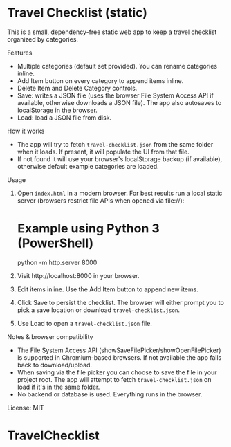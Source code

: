 # Travel Checklist (static)

This is a small, dependency-free static web app to keep a travel checklist organized by categories.

Features
- Multiple categories (default set provided). You can rename categories inline.
- Add Item button on every category to append items inline.
- Delete Item and Delete Category controls.
- Save: writes a JSON file (uses the browser File System Access API if available, otherwise downloads a JSON file). The app also autosaves to localStorage in the browser.
- Load: load a JSON file from disk.

How it works
- The app will try to fetch `travel-checklist.json` from the same folder when it loads. If present, it will populate the UI from that file.
- If not found it will use your browser's localStorage backup (if available), otherwise default example categories are loaded.

Usage
1. Open `index.html` in a modern browser. For best results run a local static server (browsers restrict file APIs when opened via file://):

   # Example using Python 3 (PowerShell)
   python -m http.server 8000

2. Visit http://localhost:8000 in your browser.
3. Edit items inline. Use the Add Item button to append new items.
4. Click Save to persist the checklist. The browser will either prompt you to pick a save location or download `travel-checklist.json`.
5. Use Load to open a `travel-checklist.json` file.

Notes & browser compatibility
- The File System Access API (showSaveFilePicker/showOpenFilePicker) is supported in Chromium-based browsers. If not available the app falls back to download/upload.
- When saving via the file picker you can choose to save the file in your project root. The app will attempt to fetch `travel-checklist.json` on load if it's in the same folder.
- No backend or database is used. Everything runs in the browser.

License: MIT
# TravelChecklist